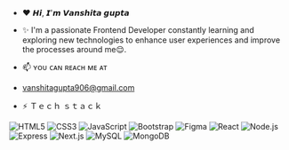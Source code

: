 - ❤️ 𝙃𝙞, 𝙄'𝙢 𝙑𝙖𝙣𝙨𝙝𝙞𝙩𝙖 𝙜𝙪𝙥𝙩𝙖
   
- ✨ I'm a passionate Frontend Developer constantly learning and exploring new technologies to enhance user experiences and improve the processes around me😌.


  
- 📫 ʏᴏᴜ ᴄᴀɴ ʀᴇᴀᴄʜ ᴍᴇ ᴀᴛ
- vanshitagupta906@gmail.com


  
- ⚡ Ｔｅｃｈ ｓｔａｃｋ
  
![HTML5](https://img.shields.io/badge/HTML5-E34F26?style=flat&logo=html5&logoColor=white)
![CSS3](https://img.shields.io/badge/CSS3-1572B6?style=flat&logo=css3&logoColor=white)
![JavaScript](https://img.shields.io/badge/JavaScript-F7DF1E?style=flat&logo=javascript&logoColor=black)
![Bootstrap](https://img.shields.io/badge/Bootstrap-563D7C?style=flat&logo=bootstrap&logoColor=white)
![Figma](https://img.shields.io/badge/Figma-F24E1E?style=flat&logo=figma&logoColor=white)
![React](https://img.shields.io/badge/React-61DAFB?style=flat&logo=react&logoColor=black)
![Node.js](https://img.shields.io/badge/Node.js-339933?style=flat&logo=nodedotjs&logoColor=white)
![Express](https://img.shields.io/badge/Express.js-000000?style=flat&logo=express&logoColor=white)
![Next.js](https://img.shields.io/badge/Next.js-000000?style=flat&logo=nextdotjs&logoColor=white)
![MySQL](https://img.shields.io/badge/MySQL-4479A1?style=flat&logo=mysql&logoColor=white)
![MongoDB](https://img.shields.io/badge/MongoDB-4EA94B?style=flat&logo=mongodb&logoColor=white)

<!---
Vanshitagupta25/Vanshitagupta25 is a ✨ special ✨ repository because its `README.md` (this file) appears on your GitHub profile.
You can click the Preview link to take a look at your changes.
--->
